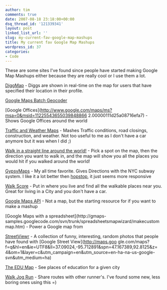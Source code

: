 ```yaml
---
author: tim
comments: true
date: 2007-08-18 23:18:00+00:00
dsq_thread_id: '121339341'
layout: post
linked_list_url: ''
slug: my-current-fav-google-map-mashups
title: My current fav Google Map Mashups
wordpress_id: 37
categories:
- Code
---
```


These are some sites I've found since people have started making Google Map
Mashups either because they are really cool or I use them a lot.  
  
[DiggMap](http://www.bittrees.com/diggmap/) \- Diggs are shown in real-time on
the map for users that have specified their location in their profile.  
  
[Google Maps Batch Geocoder](http://www.wotton.org/map/batchgeo.html)  
  
[Google Offices](http://www.google.com/maps/ms?msa=0&msid=11225543655039848866
2.00000111d25a08716efa7) \- Shows Google Offices around the world  
  
[Traffic and Weather Maps](http://traffic.poly9.com/) \- Mashes Traffic
conditions, road closings, construction, and weather. Not too useful to me as
I don't have a car anymore but it was when I did ;)  
  
[Walk in a straight line around the world!](http://map.talleye.com/) \- Pick a
spot on the map, then the direction you want to walk in, and the map will show
you all the places you would hit if you walked around the world!  
  
[GypsyMaps](http://www.gypsymaps.com/) \- My all time favorite. Gives
Directions with the NYC subway system. I like it a lot better then
[hopstop](http://www.hopstop.com), it just seems more responsive  
  
[Walk Score](http://www.walkscore.com) \- Put in where you live and find all
the walkable places near you. Great for living in a City and you don't have a
car.  
  
[Google Maps API](http://www.google.com/apis/maps/documentation/index.html) \-
Not a map, but the starting resource for if you want to make a mashup  
  
[Google Maps with a spreadsheet](http://gmaps-
samples.googlecode.com/svn/trunk/spreadsheetsmapwizard/makecustommap.htm) \-
Power a Google map from  
  
[StreetViewr](http://streetviewr.com/) \- A collection of funny, interesting,
random photos that people have found with [Google Street View](http://maps.goo
gle.com/maps?f=q&hl=en&ie=UTF8&ll=37.09024,-95.712891&spn=47.167389,92.8125&z=
4&om=1&layer=c&utm_campaign=en&utm_source=en-ha-na-us-google-
svn&utm_medium=ha)  
  
[The EDU Map](http://the-edu-map.com/) \- See places of education for a given
city  
  
[Walk Jog Run](http://www.walkjogrun.net/) \- Share routes with other
runner's. I've found some new, less boring ones using this =)

